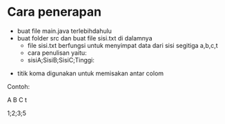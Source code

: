 # Cara penerapan
* buat file main.java terlebihdahulu
* buat folder src dan buat file sisi.txt di dalamnya
  * file sisi.txt berfungsi untuk menyimpat data dari sisi segitiga a,b,c,t
  * cara penulisan yaitu:
  * sisiA;SisiB;SisiC;Tinggi:


- titik koma digunakan  untuk memisakan antar colom

Contoh:

A B C t

1;2;3;5